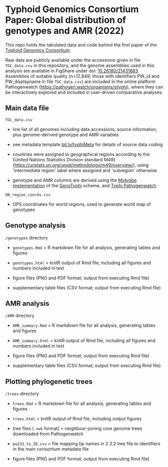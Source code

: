 # Typhoid Genomics Consortium Paper: Global distribution of genotypes and AMR (2022)

This repo holds the tabulated data and code behind the first paper of the [Typhoid Genomics Consortium](https://typhoidgenomics.org/).

Raw data are publicly available under the accessions given in file `TGC_data.csv` in this repository, and the genome assemblies used in this analysis are available in FigShare under doi: [10.26180/21431883](https://doi.org/10.26180/21431883). Assemblies of suitable quality (n=12,849; those with identifiers PW_id and PW_displayname in file `TGC_data.csv`) are included in the online platform Pathogenwatch (https://pathogen.watch/organisms/styphi), where they can be interactively explored and included in user-driven comparative analyses.

## Main data file 

`TGC_data.csv`

* line list of all genomes including data accessions, source information, plus genome-derived genotype and AMR variables

* see metadata template [bit.ly/typhiMeta](bit.ly/typhiMeta) for details of source data coding

* countries were assigned to geographical regions according to the [United Nations Statistics Division standard M49] (https://unstats.un.org/unsd/methodology/m49/overview/), using 'intermediate region' label where assigned and 'subregion' otherwise 

* genotype and AMR columns are derived using the [Mykrobe implementation](https://github.com/katholt/genotyphi) of the [GenoTyphi](https://doi.org/10.1093/infdis/jiab414) scheme, and [Typhi Pathogenwatch](https://doi.org/10.1038/s41467-021-23091-2)

`UN_region_coords.csv` 

* GPS coordinates for world regions, used to generate world map of genotypes

## Genotype analysis

`/genotypes` directory

* `genotypes.Rmd` = R markdown file for all analysis, generating tables and figures

* `genotypes.html` = knitR output of Rmd file, including all figures and numbers included in text

* figure files (PNG and PDF format; output from executing Rmd file)

* supplementary table files (CSV format; output from executing Rmd file)

## AMR analysis

`/AMR` directory

* `AMR_summary.Rmd` = R markdown file for all analysis, generating tables and figures

* `AMR_summary.html` = knitR output of Rmd file, including all figures and numbers included in text

* figure files (PNG and PDF format; output from executing Rmd file)

* supplementary table files (CSV format; output from executing Rmd file)

## Plotting phylogenetic trees

`/trees` directory

* `trees.Rmd` = R markdown file for all analysis, generating tables and figures

* `trees.html` = knitR output of Rmd file, including output figures

* tree files (`.nwk` format) = neighbour-joining core genome trees downloaded from Pathogenwatch

* `pw232_to_ID.csv` = file mapping tip names in 2.3.2 tree file to identifiers in the main consortium metadata file

* figure files (PNG and PDF format; output from executing Rmd file)

